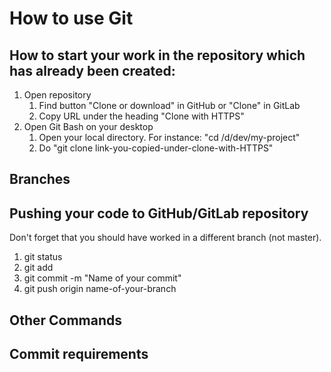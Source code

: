 # How to use Git
## How to start your work in the repository which has already been created:
1. Open repository
    1. Find button "Clone or download" in GitHub or "Clone" in GitLab
    1. Copy URL under the heading "Clone with HTTPS"
1. Open Git Bash on your desktop
    1. Open your local directory. For instance: "cd /d/dev/my-project"
    1. Do "git clone link-you-copied-under-clone-with-HTTPS"
## Branches
## Pushing your code to GitHub/GitLab repository
Don't forget that you should have worked in a different branch (not master).
1. git status 
1. git add 
1. git commit -m "Name of your commit"
1. git push origin name-of-your-branch
## Other Commands
## Commit requirements
